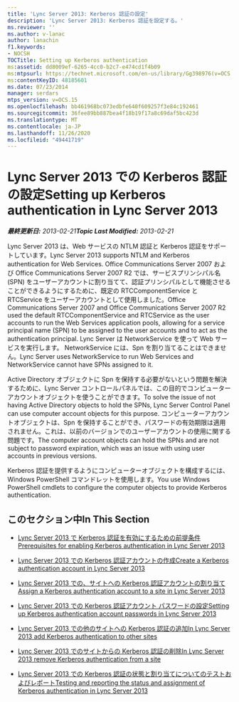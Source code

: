 ```yaml
---
title: 'Lync Server 2013: Kerberos 認証の設定'
description: 'Lync Server 2013: Kerberos 認証を設定する。'
ms.reviewer: ''
ms.author: v-lanac
author: lanachin
f1.keywords:
- NOCSH
TOCTitle: Setting up Kerberos authentication
ms:assetid: dd8009ef-6265-4cc0-b2c7-e474cd1f4b09
ms:mtpsurl: https://technet.microsoft.com/en-us/library/Gg398976(v=OCS.15)
ms:contentKeyID: 48185601
ms.date: 07/23/2014
manager: serdars
mtps_version: v=OCS.15
ms.openlocfilehash: bb461968bc073edbfe640f609257f3e84c192461
ms.sourcegitcommit: 36fee89bb887bea4f18b19f17a8c69daf5bc423d
ms.translationtype: MT
ms.contentlocale: ja-JP
ms.lasthandoff: 11/26/2020
ms.locfileid: "49441719"
---
```

# <a name="setting-up-kerberos-authentication-in-lync-server-2013"></a><span data-ttu-id="52be5-103">Lync Server 2013 での Kerberos 認証の設定</span><span class="sxs-lookup"><span data-stu-id="52be5-103">Setting up Kerberos authentication in Lync Server 2013</span></span>

<div data-xmlns="http://www.w3.org/1999/xhtml">

<div class="topic" data-xmlns="http://www.w3.org/1999/xhtml" data-msxsl="urn:schemas-microsoft-com:xslt" data-cs="https://msdn.microsoft.com/">

<div data-asp="https://msdn2.microsoft.com/asp">



</div>

<div id="mainSection">

<div id="mainBody"><span data-ttu-id="52be5-104">

<span> </span></span><span class="sxs-lookup"><span data-stu-id="52be5-104">

<span> </span></span></span>

<span data-ttu-id="52be5-105">_**最終更新日:** 2013-02-21_</span><span class="sxs-lookup"><span data-stu-id="52be5-105">_**Topic Last Modified:** 2013-02-21_</span></span>

<span data-ttu-id="52be5-106">Lync Server 2013 は、Web サービスの NTLM 認証と Kerberos 認証をサポートしています。</span><span class="sxs-lookup"><span data-stu-id="52be5-106">Lync Server 2013 supports NTLM and Kerberos authentication for Web Services.</span></span> <span data-ttu-id="52be5-107">Office Communications Server 2007 および Office Communications Server 2007 R2 では、サービスプリンシパル名 (SPN) をユーザーアカウントに割り当てて、認証プリンシパルとして機能させることができるようにするために、既定の RTCComponentService と RTCService をユーザーアカウントとして使用しました。</span><span class="sxs-lookup"><span data-stu-id="52be5-107">Office Communications Server 2007 and Office Communications Server 2007 R2 used the default RTCComponentService and RTCService as the user accounts to run the Web Services application pools, allowing for a service principal name (SPN) to be assigned to the user accounts and to act as the authentication principal.</span></span> <span data-ttu-id="52be5-108">Lync Server は NetworkService を使って Web サービスを実行します。 NetworkService には、Spn を割り当てることはできません。</span><span class="sxs-lookup"><span data-stu-id="52be5-108">Lync Server uses NetworkService to run Web Services and NetworkService cannot have SPNs assigned to it.</span></span>

<span data-ttu-id="52be5-109">Active Directory オブジェクトに Spn を保持する必要がないという問題を解決するために、Lync Server コントロールパネルでは、この目的でコンピューターアカウントオブジェクトを使うことができます。</span><span class="sxs-lookup"><span data-stu-id="52be5-109">To solve the issue of not having Active Directory objects to hold the SPNs, Lync Server Control Panel can use computer account objects for this purpose.</span></span> <span data-ttu-id="52be5-110">コンピューターアカウントオブジェクトは、Spn を保持することができ、パスワードの有効期限は適用されません。これは、以前のバージョンでのユーザーアカウントの使用に関する問題です。</span><span class="sxs-lookup"><span data-stu-id="52be5-110">The computer account objects can hold the SPNs and are not subject to password expiration, which was an issue with using user accounts in previous versions.</span></span>

<span data-ttu-id="52be5-111">Kerberos 認証を提供するようにコンピューターオブジェクトを構成するには、Windows PowerShell コマンドレットを使用します。</span><span class="sxs-lookup"><span data-stu-id="52be5-111">You use Windows PowerShell cmdlets to configure the computer objects to provide Kerberos authentication.</span></span>

<div>

## <a name="in-this-section"></a><span data-ttu-id="52be5-112">このセクション中</span><span class="sxs-lookup"><span data-stu-id="52be5-112">In This Section</span></span>

  - [<span data-ttu-id="52be5-113">Lync Server 2013 で Kerberos 認証を有効にするための前提条件</span><span class="sxs-lookup"><span data-stu-id="52be5-113">Prerequisites for enabling Kerberos authentication in Lync Server 2013</span></span>](lync-server-2013-prerequisites-for-enabling-kerberos-authentication.md)

  - [<span data-ttu-id="52be5-114">Lync Server 2013 での Kerberos 認証アカウントの作成</span><span class="sxs-lookup"><span data-stu-id="52be5-114">Create a Kerberos authentication account in Lync Server 2013</span></span>](lync-server-2013-create-a-kerberos-authentication-account.md)

  - [<span data-ttu-id="52be5-115">Lync Server 2013 での、サイトへの Kerberos 認証アカウントの割り当て</span><span class="sxs-lookup"><span data-stu-id="52be5-115">Assign a Kerberos authentication account to a site in Lync Server 2013</span></span>](lync-server-2013-assign-a-kerberos-authentication-account-to-a-site.md)

  - [<span data-ttu-id="52be5-116">Lync Server 2013 での Kerberos 認証アカウント パスワードの設定</span><span class="sxs-lookup"><span data-stu-id="52be5-116">Setting up Kerberos authentication account passwords in Lync Server 2013</span></span>](lync-server-2013-setting-up-kerberos-authentication-account-passwords.md)

  - [<span data-ttu-id="52be5-117">Lync Server 2013 での他のサイトへの Kerberos 認証の追加</span><span class="sxs-lookup"><span data-stu-id="52be5-117">In Lync Server 2013 add Kerberos authentication to other sites</span></span>](lync-server-2013-add-kerberos-authentication-to-other-sites.md)

  - [<span data-ttu-id="52be5-118">Lync Server 2013 でのサイトからの Kerberos 認証の削除</span><span class="sxs-lookup"><span data-stu-id="52be5-118">In Lync Server 2013 remove Kerberos authentication from a site</span></span>](lync-server-2013-remove-kerberos-authentication-from-a-site.md)

  - [<span data-ttu-id="52be5-119">Lync Server 2013 での Kerberos 認証の状態と割り当てについてのテストおよびレポート</span><span class="sxs-lookup"><span data-stu-id="52be5-119">Testing and reporting the status and assignment of Kerberos authentication in Lync Server 2013</span></span>](lync-server-2013-testing-and-reporting-the-status-and-assignment-of-kerberos-authentication.md)

<span data-ttu-id="52be5-120"></div>

</div>

<span> </span>

</div>

</div>

</span><span class="sxs-lookup"><span data-stu-id="52be5-120"></div>

</div>

<span> </span>

</div>

</div>

</span></span></div>

